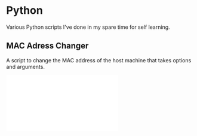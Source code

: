 # Python
Various Python scripts I've done in my spare time for self learning.

## MAC Adress Changer

A script to change the MAC address of the host machine that takes options and arguments.

![MAC Address Changer](MAC_Address_Changer.py)
